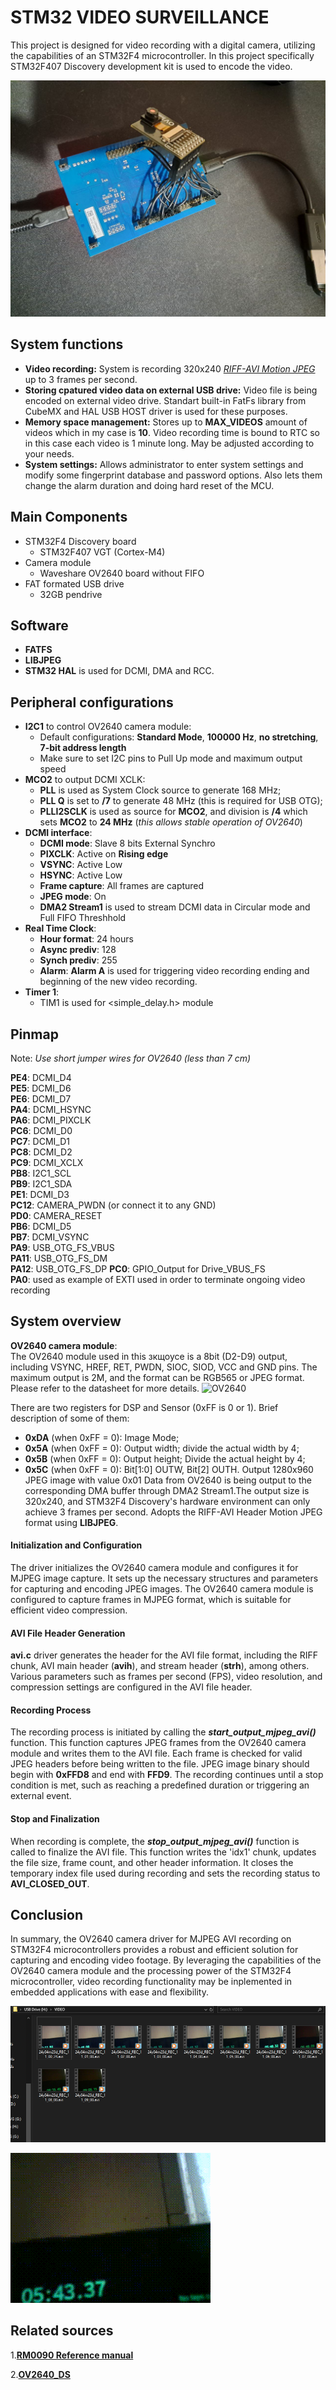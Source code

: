 
# STM32 VIDEO SURVEILLANCE 

This project is designed for video recording with a digital camera, utilizing the capabilities of an STM32F4 microcontroller. In this project specifically STM32F407 Discovery development kit is used to encode the video. 

![Development board](https://github.com/akaDestrocore/STM32_VIDEO_SURVEILLANCE/blob/main/controller.jpg) 

## System functions

- **Video recording:** System is recording 320x240 [*RIFF-AVI Motion JPEG*](https://learn.microsoft.com/en-us/windows/win32/directshow/avi-riff-file-reference) up to 3 frames per second. 
- **Storing cpatured video data on external USB drive:** Video file is being encoded on external video drive. Standart built-in FatFs library from CubeMX and HAL USB HOST driver is used for these purposes.
- **Memory space management:** Stores up to **MAX_VIDEOS** amount of videos which in my case is **10**. Video recording time is bound to RTC so in this case each video is 1 minute long. May be adjusted according to your needs. 
- **System settings:** Allows administrator to enter system settings and modify some fingerprint database and password options. Also lets them change the alarm duration and doing hard reset of the MCU.  
## Main Components

* STM32F4 Discovery board
    * STM32F407 VGT (Cortex-M4)  
* Camera module
    * Waveshare OV2640 board without FIFO
* FAT formated USB drive
    * 32GB pendrive

## Software

* **FATFS**
* **LIBJPEG**
* **STM32 HAL** is used for DCMI, DMA and RCC. 

## Peripheral configurations

* **I2C1** to control OV2640 camera module: 
    * Default configurations: **Standard Mode**, **100000 Hz**, **no stretching**, **7-bit address length**
    * Make sure to set I2C pins to Pull Up mode and maximum output speed
* **MCO2** to output DCMI XCLK: 
    * **PLL** is used as System Clock source to generate 168 MHz;
    * **PLL Q** is set to **/7** to generate 48 MHz (this is required for USB OTG);
    * **PLLI2SCLK** is used as source for **MCO2**, and division is **/4** which sets **MCO2** to **24 MHz** (*this allows stable operation of OV2640*)    
 * **DCMI interface**:
    * **DCMI mode**: Slave 8 bits External Synchro 
    * **PIXCLK**:  Active on **Rising edge**
    * **VSYNC**: Active Low
    * **HSYNC**: Active Low
    * **Frame capture**: All frames are captured
    * **JPEG mode**: On
    * **DMA2 Stream1** is used to stream DCMI data in Circular mode and Full FIFO Threshhold
* **Real Time Clock**:
    * **Hour format**: 24 hours
    * **Async prediv**: 128
    * **Synch prediv**: 255
    * **Alarm**: **Alarm A** is used for triggering video recording ending and beginning of the new video recording. 
* **Timer 1**: 
    * TIM1 is used for <simple_delay.h> module

## Pinmap
Note: *Use short jumper wires for OV2640 (less than 7 cm)*

 **PE4**: DCMI_D4  
 **PE5**: DCMI_D6  
 **PE6**: DCMI_D7   
 **PA4**: DCMI_HSYNC  
 **PA6**: DCMI_PIXCLK  
 **PC6**: DCMI_D0  
 **PC7**: DCMI_D1  
 **PC8**: DCMI_D2  
 **PC9**: DCMI_XCLX  
 **PB8**: I2C1_SCL  
 **PB9**: I2C1_SDA  
 **PE1**: DCMI_D3  
 **PC12**: CAMERA_PWDN (or connect it to any GND)  
 **PD0**: CAMERA_RESET  
 **PB6**: DCMI_D5  
 **PB7**: DCMI_VSYNC  
 **PA9**: USB_OTG_FS_VBUS  
 **PA11**: USB_OTG_FS_DM  
 **PA12**: USB_OTG_FS_DP
 **PC0**: GPIO_Output for Drive_VBUS_FS  
 **PA0**: used as example of EXTI used in order to terminate ongoing video recording   




## System overview

**OV2640 camera module**:  
The OV2640 module used in this зкщоусе is a 8bit (D2-D9) output, including VSYNC, HREF, RET, PWDN, SIOC, SIOD, VCC and GND pins. The maximum output is 2M, and the format can be RGB565 or JPEG format. Please refer to the datasheet for more details.
![OV2640](https://www.waveshare.com/media/catalog/product/cache/1/image/560x560/9df78eab33525d08d6e5fb8d27136e95/o/v/ov2640-camera-board_l_1_5.jpg)

There are two registers for DSP and Sensor (0xFF is 0 or 1). Brief description of some of them:  
* **0xDA** (when 0xFF = 0): Image Mode;
* **0x5A** (when 0xFF = 0): Output width; divide the actual width by 4;  
* **0x5B** (when 0xFF = 0): Output height; Divide the actual height by 4;  
* **0x5C** (when 0xFF = 0): Bit[1:0] OUTW, Bit[2] OUTH. Output 1280x960 JPEG image with value 0x01
Data from OV2640 is being output to the corresponding DMA buffer through DMA2 Stream1.The output size is 320x240, and STM32F4 Discovery's hardware environment can only achieve 3 frames per second. Adopts the RIFF-AVI Header Motion JPEG format using **LIBJPEG**.

#### Initialization and Configuration
The driver initializes the OV2640 camera module and configures it for MJPEG image capture.
It sets up the necessary structures and parameters for capturing and encoding JPEG images.
The OV2640 camera module is configured to capture frames in MJPEG format, which is suitable for efficient video compression.
#### AVI File Header Generation
**avi.c** driver generates the header for the AVI file format, including the RIFF chunk, AVI main header (**avih**), and stream header (**strh**), among others.
Various parameters such as frames per second (FPS), video resolution, and compression settings are configured in the AVI file header.
#### Recording Process
The recording process is initiated by calling the ***start_output_mjpeg_avi()*** function.
This function captures JPEG frames from the OV2640 camera module and writes them to the AVI file.
Each frame is checked for valid JPEG headers before being written to the file. JPEG image binary should begin with **0xFFD8** and end with **FFD9**.
The recording continues until a stop condition is met, such as reaching a predefined duration or triggering an external event.
#### Stop and Finalization
When recording is complete, the ***stop_output_mjpeg_avi()*** function is called to finalize the AVI file.
This function writes the 'idx1' chunk, updates the file size, frame count, and other header information.
It closes the temporary index file used during recording and sets the recording status to **AVI_CLOSED_OUT**.
## Conclusion
In summary, the OV2640 camera driver for MJPEG AVI recording on STM32F4 microcontrollers provides a robust and efficient solution for capturing and encoding video footage. By leveraging the capabilities of the OV2640 camera module and the processing power of the STM32F4 microcontroller, video recording functionality may be inplemented in embedded applications with ease and flexibility.

![Recorded videos on the pendrive](https://github.com/akaDestrocore/STM32_VIDEO_SURVEILLANCE/blob/main/pendrive.png)

![Example of recorded 1 minute long video converted to gif](https://github.com/akaDestrocore/STM32_VIDEO_SURVEILLANCE/blob/main/24y04m23d_REC_11_06_00.gif)
## Related sources

1.[**RM0090 Reference manual**](https://www.st.com/resource/en/reference_manual/dm00031020-stm32f405-415-stm32f407-417-stm32f427-437-and-stm32f429-439-advanced-arm-based-32-bit-mcus-stmicroelectronics.pdf)

2.[**OV2640_DS**](https://files.waveshare.com/upload/6/6b/OV2640_DS%281.6%29.pdf)



